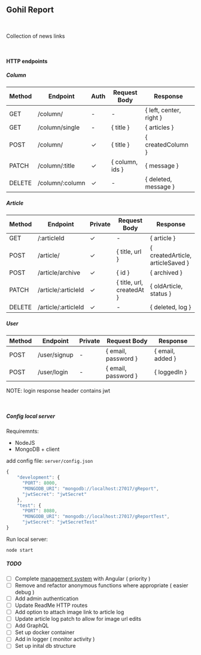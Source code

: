 ## Gohil Report

<br>

Collection of news links

<br>

#### HTTP endpoints

##### Column
Method | Endpoint | Auth | Request Body | Response
--- | --- | --- | --- | ---
GET | /column/ | - | - | { left, center, right }
GET | /column/single | - | { title } |  { articles }
POST | /column/ | ✓ | { title }| { createdColumn }
PATCH | /column/:title |  ✓ | { column, ids } | { message }
DELETE | /column/:column |  ✓ | - | { deleted, message }

##### Article
Method | Endpoint | Private | Request Body | Response
--- | --- | --- | --- | ---
GET | /:articleId |  ✓ | - | { article }
POST | /article/ |  ✓ | { title, url } | { createdArticle, articleSaved }
POST | /article/archive |  ✓ | { id } | { archived }
PATCH | /article/:articleId |  ✓ | { title, url, createdAt } | { oldArticle, status }
DELETE | /article/:articleId |  ✓ | - | { deleted, log }


##### User
Method | Endpoint | Private | Request Body | Response
--- | --- | --- | --- | ---
POST | /user/signup | - | { email, password } | { email, added }
POST | /user/login | - | { email, password } | { loggedIn }

NOTE: login response header contains jwt

<br>

##### Config local server
Requiremnts:
* NodeJS
* MongoDB + client

add config file: ```server/config.json```
```javascript
{
    "development": {
      "PORT": 8000,
      "MONGODB_URI": "mongodb://localhost:27017/gReport",
      "jwtSecret": "jwtSecret"
    },
    "test": {
      "PORT": 8080,
      "MONGODB_URI": "mongodb://localhost:27017/gReportTest",
      "jwtSecret": "jwtSecretTest"
}
```

Run local server:
```
node start
```


##### TODO
- [ ] Complete [management system](https://github.com/hitesh-92/gohilReportManager) with Angular ( priority )
- [ ] Remove and refactor anonymous functions where appropriate ( easier debug )
- [ ] Add admin authentication
- [ ] Update ReadMe HTTP routes
- [ ] Add option to attach image link to article log
- [ ] Update article log patch to allow for image url edits
- [ ] Add GraphQL
- [ ] Set up docker container
- [ ] Add in logger ( monitor activity )
- [ ] Set up inital db structure
